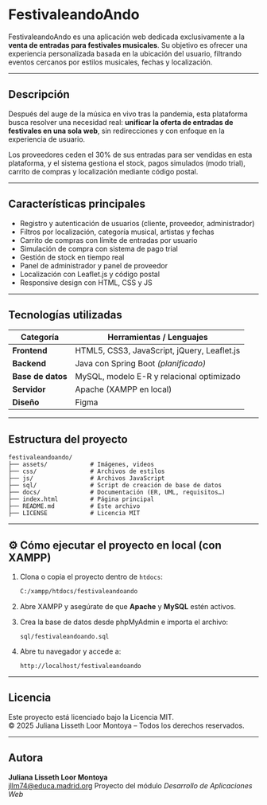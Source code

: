# FestivaleandoAndo

FestivaleandoAndo es una aplicación web dedicada exclusivamente a la **venta de entradas para festivales musicales**. Su objetivo es ofrecer una experiencia personalizada basada en la ubicación del usuario, filtrando eventos cercanos por estilos musicales, fechas y localización.

---

## Descripción

Después del auge de la música en vivo tras la pandemia, esta plataforma busca resolver una necesidad real: **unificar la oferta de entradas de festivales en una sola web**, sin redirecciones y con enfoque en la experiencia de usuario.

Los proveedores ceden el 30% de sus entradas para ser vendidas en esta plataforma, y el sistema gestiona el stock, pagos simulados (modo trial), carrito de compras y localización mediante código postal.

---

## Características principales

- Registro y autenticación de usuarios (cliente, proveedor, administrador)
- Filtros por localización, categoría musical, artistas y fechas
- Carrito de compras con límite de entradas por usuario
- Simulación de compra con sistema de pago trial
- Gestión de stock en tiempo real
- Panel de administrador y panel de proveedor
- Localización con Leaflet.js y código postal
- Responsive design con HTML, CSS y JS

---

## Tecnologías utilizadas

| Categoría         | Herramientas / Lenguajes                        |
|------------------|--------------------------------------------------|
| **Frontend**     | HTML5, CSS3, JavaScript, jQuery, Leaflet.js      |
| **Backend**      | Java con Spring Boot *(planificado)*             |
| **Base de datos**| MySQL, modelo E-R y relacional optimizado        |
| **Servidor**     | Apache (XAMPP en local)                          |
| **Diseño**       | Figma                                            |

---

## Estructura del proyecto

```
festivaleandoando/
├── assets/            # Imágenes, videos
├── css/               # Archivos de estilos
├── js/                # Archivos JavaScript
├── sql/               # Script de creación de base de datos
├── docs/              # Documentación (ER, UML, requisitos…)
├── index.html         # Página principal
├── README.md          # Este archivo
├── LICENSE            # Licencia MIT
```

---

## ⚙️ Cómo ejecutar el proyecto en local (con XAMPP)

1. Clona o copia el proyecto dentro de `htdocs`:
   ```bash
   C:/xampp/htdocs/festivaleandoando
   ```

2. Abre XAMPP y asegúrate de que **Apache** y **MySQL** estén activos.

3. Crea la base de datos desde phpMyAdmin e importa el archivo:
   ```
   sql/festivaleandoando.sql
   ```

4. Abre tu navegador y accede a:
   ```
   http://localhost/festivaleandoando
   ```

---

## Licencia

Este proyecto está licenciado bajo la Licencia MIT.  
© 2025 Juliana Lisseth Loor Montoya – Todos los derechos reservados.

---

## Autora

**Juliana Lisseth Loor Montoya**  
jllm74@educa.madrid.org 
Proyecto del módulo *Desarrollo de Aplicaciones Web*
